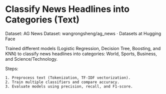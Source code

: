 # Classify News Headlines into Categories (Text)


Dataset: AG News Dataset: wangrongsheng/ag_news · Datasets at Hugging Face

Trained different models (Logistic Regression, Decision Tree, Boosting, and KNN) to classify
news headlines into categories: World, Sports, Business, and Science/Technology.

Steps:

    1. Preprocess text (Tokenization, TF-IDF vectorization).
    2. Train multiple classifiers and compare accuracy.
    3. Evaluate models using precision, recall, and F1-score.